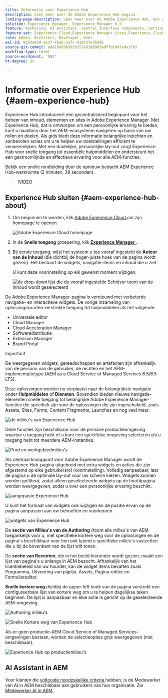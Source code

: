 ```yaml
---
title: Informatie over Experience Hub
description: Lees meer over de Adobe Experience Hub-pagina.
landing-page-description: Lees meer over de Adobe Experience Hub, een centraal startpunt voor toegang tot alle AEM-mogelijkheden.
solution: Experience Manager, Experience Manager 6.5
feature: Authoring, AI Assistant, Central Interface Components, Getting Started, Onboarding, Programs, Workflows
feature-set: Experience Cloud,Experience Manager Sites,Experience Cloud Services
role: Admin, Architect, Developer, User
exl-id: 8193e420-2e37-45a6-a1fc-01873fed539b
source-git-commit: ee81b9090505b357e63d6983adffdc947eda37e5
workflow-type: tm+mt
source-wordcount: '593'
ht-degree: 3%

---
```


# Informatie over Experience Hub {#aem-experience-hub}

Experience Hub introduceert een gecentraliseerd beginpunt voor het beheer van inhoud, elementen en sites in Adobe Experience Manager. Met Experience Hub, dat is ontworpen om een persoonlijke ervaring te bieden, kunt u naadloos door het AEM-ecosysteem navigeren op basis van uw rollen en doelen. Als gids biedt deze informatie belangrijke inzichten en aanbevolen acties om u te helpen uw doelstellingen efficiënt te verwezenlijken. Met een duidelijke, persoonlijke lay-out zorgt Experience Hub voor snelle toegang tot essentiële hulpmiddelen en ondersteunt het een gestroomlijnde en effectieve ervaring voor alle AEM-functies.

Bekijk een snelle rondleiding door de opnieuw bedacht AEM Experience Hub-werkruimte (2 minuten, 39 seconden).

>[!VIDEO](https://video.tv.adobe.com/v/3475198/?learn=on&enablevpops&captions=dut)

<!--
Available as a private beta, Experience Hub offers an optimized experience focused on improving workflows, prioritizing goals, and delivering results. Opting in lets you influence Experience Hub's development by providing feedback that helps shape its future and enhances its value for the entire AEM community. -->

## Experience Hub sluiten {#aem-experience-hub-about}

1. Om begonnen te worden, klik [ Adobe Experience Cloud ](https://experience.adobe.com/#/@foundationinternal/home) om zijn homepage te openen.

   ![ Adobe Experience Cloud homepage ](/help/assets/assets-experience-hub/experience-cloud-experiencemanager-ams.png)

1. In de **Snelle toegang** groepering, klik [**Experience Manager** ](https://experience.adobe.com).
1. Bij eerste toegang, wijst het systeem u toe vooraf ingesteld de **Auteur van de Inhoud** (die dichtbij de hoger-juiste hoek van de pagina wordt gezien). Het bestuurt de widgets, navigatie-items en inhoud die u ziet.

   U kunt deze voorinstelling op elk gewenst moment wijzigen.

   ![ de drop-down lijst die de vooraf ingestelde Schrijver toont van de Inhoud wordt geselecteerd ](/help/assets/assets-experience-hub/experience-hub-role-selection.png)

De Adobe Experience Manager-pagina is vernieuwd met verbeterde navigatie- en interactieve widgets. De vorige inzameling van oplossingskaarten verstrekte toegang tot hulpmiddelen als het volgende:

* Universele editor
* Cloud Manager
* Cloud Acceleration Manager
* Softwaredistributie
* Extension Manager
* Brand Portal

>[!IMPORTANT]
>
>De weergegeven widgets, gereedschappen en artefacten zijn afhankelijk van de persoon van de gebruiker, de rechten en het AEM-implementatietype (AEM as a Cloud Service of Managed Services 6.5/6.5 LTS).

Deze oplossingen worden nu verplaatst naar de belangrijkste navigatie onder **Hulpmiddelen** of **Diensten**. Bovendien bieden nieuwe navigatie-elementen snelle toegang tot belangrijke Adobe Experience Manager-functies die specifiek zijn voor de oplossingen die zijn ingeschakeld, zoals Assets, Sites, Forms, Content Fragments, Launches en nog veel meer.

![ de milieu&#39;s van Experience Hub ](/help/assets/assets-experience-hub/experience-hub-author-environments-ams.png)

Deze functies zijn beschikbaar voor de primaire productieomgeving waartoe u toegang hebt of u kunt een specifieke omgeving selecteren als u toegang hebt tot meerdere AEM-instanties.

![ Prod en werkgebiedmilieu&#39;s ](/help/assets/assets-experience-hub/experience-hub-prod-stage-ams.png)

Als centraal knooppunt voor Adobe Experience Manager wordt de Experience Hub-pagina uitgebreid met extra widgets en acties die zijn afgestemd op elke gebruikersrol (voorinstelling). Volledig aanpasbaar, laat de pagina u de optimale lay-out voor uw scherm kiezen. Widgets kunnen worden gefilterd, zodat alleen geselecteerde widgets op de hoofdpagina worden weergegeven, zodat u over een persoonlijke ervaring beschikt.

![ aangepaste Experience Hub ](/help/assets/assets-experience-hub/experience-hub-custom-ams.png)

U kunt het formaat van widgets ook wijzigen en de positie ervan op de pagina aanpassen aan uw behoeften en voorkeuren.

![ widgets van Experience Hub ](/help/assets/assets-experience-hub/experience-hub-custom-widgets-ams.png)

De **sectie van Milieu&#39;s van de Authoring** &lbrace;toont alle milieu&#39;s van AEM toegankelijk voor u, met specifieke kortere weg voor de oplossingen en de pagina&#39;s beschikbaar voor hen ook latend u specifieke milieu&#39;s vastzetten die u bij de bovenkant van de lijst wilt tonen.

De **sectie van Recenten**, die in het beeld hieronder wordt gezien, maakt een lijst van pagina&#39;s u onlangs in AEM bezocht. Afhankelijk van het licentiebeleid van uw huurder, kan de widget items bevatten zoals Programma, Uitvoering van pijplijn, Assets, Pagina-editor en Formuliereditor.

**Snelle kortere weg** dichtbij de upper-left hoek van de pagina verstrekt een configureerbare lijst van kortere weg om u te helpen dagelijkse taken beginnen. De lijst is aanpasbaar en elke actie is gericht op de geselecteerde AEM-omgeving.

![ Authoring milieu&#39;s ](/help/assets/assets-experience-hub/experience-hub-recents-ams.png)

![ Snelle Kortere weg van Experience Hub ](/help/assets/assets-experience-hub/experience-hub-quick-shortcuts-ams.png)

Als er geen productie-AEM Cloud Service of Managed Services-omgevingen bestaan, worden de selectieopties grijs weergegeven (niet beschikbaar).

![ Experience Hub op productiemilieu&#39;s ](/help/assets/assets-experience-hub/experience-hub-no-prod-environs-ams.png)

## AI Assistant in AEM

Voor klanten die [ voltooide noodzakelijke criteria ](/help/ai-assistant-in-aem.md#get-access) hebben, is de Medewerker van AI in AEM beschikbaar aan gebruikers van hun organisatie. Zie [ Medewerker AI in AEM ](/help/ai-assistant-in-aem.md).
